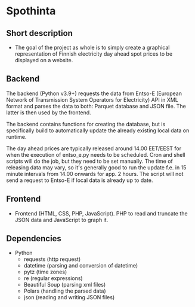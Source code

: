 # Spothinta

## Short description

- The goal of the project as whole is to simply create a graphical representation of Finnish electricity day ahead spot prices to be displayed on a website.

## Backend

The backend (Python v3.9+) requests the data from Entso-E (European Network of Transmission System Operators for Electricity) API in XML format and parses the data to both: Parquet database and JSON file. The latter is then used by the frontend.  

The backend contains functions for creating the database, but is specifically build to automatically update the already existing local data on runtime.  

The day ahead prices are typically released around 14.00 EET/EEST for when the execution of entso_e.py needs to be scheduled. Cron and shell scripts will do the job, but they need to be set manually. The time of releasing data may vary, so it's generally good to run the update f.e. in 15 minute intervals from 14.00 onwards for app. 2 hours. The script will not send a request to Entso-E if local data is already up to date.

## Frontend

- Frontend (HTML, CSS, PHP, JavaScript). PHP to read and truncate the JSON data and JavaScript to graph it. 

## Dependencies

- Python
    - requests (http request)
    - datetime (parsing and conversion of datetime)
    - pytz (time zones)
    - re (regular expressions)
    - Beautiful Soup (parsing xml files)
    - Polars (handling the parsed data)
    - json (reading and writing JSON files)
